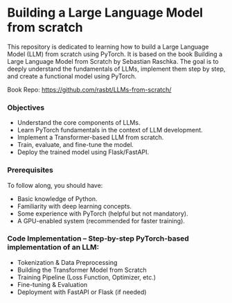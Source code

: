 # Building a Large Language Model from scratch 

This repository is dedicated to learning how to build a Large Language Model (LLM) from scratch using PyTorch. It is based on the book Building a Large Language Model from Scratch by Sebastian Raschka. The goal is to deeply understand the fundamentals of LLMs, implement them step by step, and create a functional model using PyTorch.

Book Repo:
https://github.com/rasbt/LLMs-from-scratch/

### Objectives
- Understand the core components of LLMs.
- Learn PyTorch fundamentals in the context of LLM development.
- Implement a Transformer-based LLM from scratch.
- Train, evaluate, and fine-tune the model.
- Deploy the trained model using Flask/FastAPI.

### Prerequisites
To follow along, you should have:
- Basic knowledge of Python.
- Familiarity with deep learning concepts.
- Some experience with PyTorch (helpful but not mandatory).
- A GPU-enabled system (recommended for faster training).

### Code Implementation – Step-by-step PyTorch-based implementation of an LLM:
- Tokenization & Data Preprocessing
- Building the Transformer Model from Scratch
- Training Pipeline (Loss Function, Optimizer, etc.)
- Fine-tuning & Evaluation
- Deployment with FastAPI or Flask (if needed)

